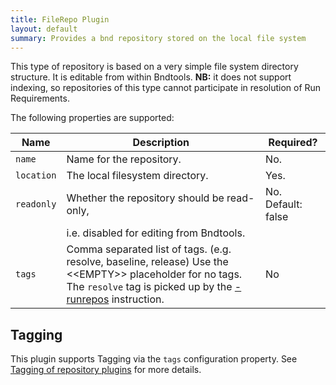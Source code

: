 ```yaml
---
title: FileRepo Plugin
layout: default
summary: Provides a bnd repository stored on the local file system  
---
```


This type of repository is based on a very simple file system directory structure. It is editable from within Bndtools. **NB:** it does not support indexing, so repositories of this type cannot participate in resolution of Run Requirements.

The following properties are supported:

| Name    | Description                                  | Required?                                   |  
|---------|----------------------------------------------|---------------------------------------------|
|`name`   |  Name for the repository.                    | No.                                         |
|`location`  | The local filesystem directory.           |   Yes. |
|`readonly`  |Whether the repository should be read-only,|  No. Default: false |
|            |i.e. disabled for editing from Bndtools.| |
| `tags`           | Comma separated list of tags. (e.g. resolve, baseline, release) Use the &lt;&lt;EMPTY&gt;&gt; placeholder for no tags. The `resolve` tag is picked up by the [-runrepos](/instructions/runrepos.html) instruction.| No


## Tagging

This plugin supports Tagging via the `tags` configuration property. See [Tagging of repository plugins](/chapters/870-plugins.html#tagging-of-repository-plugins) for more details.